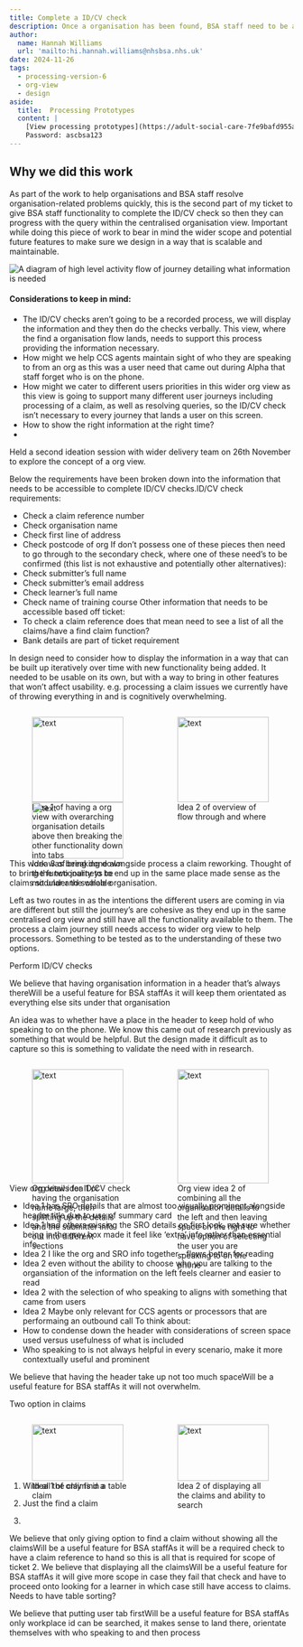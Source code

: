 ```yaml
---
title: Complete a ID/CV check
description: Once a organisation has been found, BSA staff need to be able to verify who they are speaking to before they are they able to process a query
author:
  name: Hannah Williams
  url: 'mailto:hi.hannah.williams@nhsbsa.nhs.uk'
date: 2024-11-26
tags:
  - processing-version-6
  - org-view
  - design
aside:
  title:  Processing Prototypes
  content: |
    [View processing prototypes](https://adult-social-care-7fe9bafd955a.herokuapp.com/version-index?area=Processing) 
    Password: ascbsa123
---
```

## Why we did this work

As part of the work to help organisations and BSA staff resolve organisation-related problems quickly, this is the second part of my ticket to give BSA staff functionality to complete the ID/CV check so then they can progress with the query within the centralised organisation view. Important while doing this piece of work to bear in mind the wider scope and potential future features to make sure we design in a way that is scalable and maintainable.

![A diagram of high level activity flow of journey detailing what information is needed ](high-level-activity-flow.png "A diagram of high level activity flow of journey detailing what information is needed")


#### Considerations to keep in mind:
* The ID/CV checks aren’t going to be a recorded process, we will display the information and they then do the checks verbally. This view, where the find a organisation flow lands, needs to support this process providing the information necessary.
* How might we help CCS agents maintain sight of who they are speaking to from an org as this was a user need that came out during Alpha that staff forget who is on the phone.
* How might we cater to different users priorities in this wider org view as this view is going to support many different user journeys including processing of a claim, as well as resolving queries, so the ID/CV check isn’t necessary to every journey that lands a user on this screen.
* How to show the right information at the right time?
* 


Held a second ideation session with wider delivery team on 26th November to explore the concept of a org view.

Below the requirements have been broken down into the information that needs to be accessible to complete ID/CV checks.ID/CV check requirements:
* Check a claim reference number
* Check organisation name
* Check first line of address
* Check postcode of org
If don’t possess one of these pieces then need to go through to the secondary check, where one of these need’s to be confirmed (this list is not exhaustive and potentially other alternatives):
* Check submitter’s full name
* Check submitter’s email address
* Check learner’s full name
* Check name of training course
Other information that needs to be accessible based off ticket:
* To check a claim reference does that mean need to see a list of all the claims/have a find claim function?
* Bank details are part of ticket requirement


In design need to consider how to display the information in a way that can be built up iteratively over time with new functionality being added. It needed to be usable on its own, but with a way to bring in other features that won’t affect usability. e.g. processing a claim issues we currently have of throwing everything in and is cognitively overwhelming.

<div style="display: flex; flex-wrap: wrap; gap: 1rem;">
  <div style="flex: 1; max-width: 48%;">
  <figure>
    <img src="idea-1.png" alt="text" style="width: 100%; height: auto;">
    <figcaption>Idea 1 of having a org view with overarching organisation details above then breaking the other functionality down into tabs</figcaption>
  </figure>
  </div>
  <div style="flex: 1; max-width: 48%;">
  <figure>
    <img src="idea-2.png" alt="text" style="width: 100%; height: auto;">
    <figcaption>Idea 2 of overview of flow through and where </figcaption>
  </figure>
  </div>
</div>

<div style="display: flex; flex-wrap: wrap; gap: 1rem;">
  <div style="flex: 1; max-width: 48%;">
  <figure>
    <img src="idea-3.png" alt="text" style="width: 100%; height: auto;">
    <figcaption>Idea 3 of breaking down the functionality to be modular and scalable</figcaption>
  </figure>
  </div>
</div>


This work was being done alongside process a claim reworking. Thought of to bring the two journeys to end up in the same place made sense as the claims sit under the whole organisation. 

Left as two routes in as the intentions the different users are coming in via are different but still the journey’s are cohesive as they end up in the same centralised org view and still have all the functionality available to them. The process a claim journey still needs access to wider org view to help processors. Something to be tested as to the understanding of these two options. 


Perform ID/CV checks


We believe that having organisation information in a header that’s always thereWill be a useful feature for BSA staffAs it will keep them orientated as everything else sits under that organisation

An idea was to whether have a place in the header to keep hold of who speaking to on the phone. We know this came out of research previously as something that would be helpful. But the design made it difficult as to capture so this is something to validate the need with in research.

<div style="display: flex; flex-wrap: wrap; gap: 1rem;">
  <div style="flex: 1; max-width: 48%;">
  <figure>
    <img src="org-view-idea-1.png" alt="text" style="width: 100%; height: auto;">
    <figcaption>Org view idea 1 or having the organisation name large, then splitting up the details and the submitter info out into different sections</figcaption>
  </figure>
  </div>
  <div style="flex: 1; max-width: 48%;">
  <figure>
    <img src="org-view-idea-2.png" alt="text" style="width: 100%; height: auto;">
    <figcaption>Org view idea 2 of combining all the organisation details to the left and then leaving space on the right to have option of selecting the user you are speaking to on the phone</figcaption>
  </figure>
  </div>
</div>


View org details for ID/CV check
* Idea 1 has SRO details that are almost too visually prominent alongside header title due to use of summary card
* Idea 1 had others missing the SRO details on first look, not sure whether being in the grey box made it feel like ‘extra’ info rather than essential info
* Idea 2 I like the org and SRO info together - flows better for reading
* Idea 2 even without the ability to choose who you are talking to the organsiation of the information on the left feels clearner and easier to read
* Idea 2 with the selection of who speaking to aligns with something that came from users
* Idea 2 Maybe only relevant for CCS agents or processors that are performaing an outbound call
To think about:
* How to condense down the header with considerations of screen space used versus usefulness of what is included
* Who speaking to is not always helpful in every scenario, make it more contextually useful and prominent

We believe that having the header take up not too much spaceWill be a useful feature for BSA staffAs it will not overwhelm. 

Two option in claims 

<div style="display: flex; flex-wrap: wrap; gap: 1rem;">
  <div style="flex: 1; max-width: 48%;">
  <figure>
    <img src="claims.png" alt="text" style="width: 100%; height: auto;">
    <figcaption>Idea 1 of only find a claim</figcaption>
  </figure>
  </div>
  <div style="flex: 1; max-width: 48%;">
  <figure>
    <img src="claims.png" alt="text" style="width: 100%; height: auto;">
    <figcaption>Idea 2 of displaying all the claims and ability to search</figcaption>
  </figure>
  </div>
</div>


1. With all the claims in a table 
2. Just the find a claim 

1. 
We believe that only giving option to find a claim without showing all the claimsWill be a useful feature for BSA staffAs it will be a required check to have a claim reference to hand so this is all that is required for scope of ticket
2. 
We believe that displaying all the claimsWill be a useful feature for BSA staffAs it will give more scope in case they fail that check and have to proceed onto looking for a learner in which case still have access to claims. Needs to have table sorting?


We believe that putting user tab firstWill be a useful feature for BSA staffAs only workplace id can be searched, it makes sense to land there, orientate themselves with who speaking to and then process 